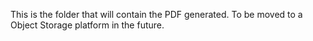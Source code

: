 This is the folder that will contain the PDF generated. To be moved to a Object Storage platform in the future.
